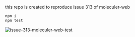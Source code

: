 this repo is created to reproduce issue 313 of moleculer-web

```bash
npm i
npm test
```

![issue-313-moleculer-web-test](https://user-images.githubusercontent.com/32500015/184515934-a416b2a8-49d5-4f80-bad4-3be58ea3183d.gif)
